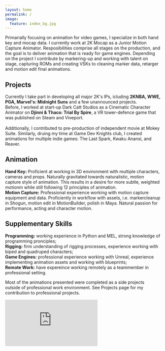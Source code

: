 ```yaml
---
layout: home
permalink: /
image:
  feature: index_bg.jpg
---
```


Primarially focusing on animation for video games, I specialize in both hand key and mocap data. I currently work at 2K Mocap as a Junior Motion Capture Animator. Resposibilities comprise all stages on the production, and the goal is to deliver animation that is ready for game engines. Depending on the project I contribute by markering-up and working with talent on stage, capturing ROMs and creating VSKs to cleaning marker data, retarger and motion edit final animations. 

<div class="tiles">

  <div class="tile-medium">
    <h2 class="post-title">Projects</h2>
    <p class="post-excerpt">
    Currently I take part in developing all major 2K's IPs, icluding <strong>2KNBA, WWE, PGA, Marvel's: Midnight Suns</strong> and a few unannounced projects. <br>
    Before, I worked at start-up Dark Catt Studios as a Cinematic Character Animator on <strong>Djinni & Thaco: Trial By Spire</strong>, a VR tower-defence game that was published on Steam and Viveport.<br>
    <br>
    Additionally, I contributed to pre-production of independent movie at Mokey Suite. Similarly, druing my time at Game Dev Knights club, I created animations for multiple indie games: The Last Spark, Kwaku Anansi, and Reaver.
    </p>
  </div><!-- /.tile -->
  
  <div class="tile-medium">
    <h2 class="post-title">Animation</h2>
    <p class="post-excerpt">
    <strong>Hand Key:</strong> Proficient at working in 3D environment with multiple characters, cameras and props. Naturally gravitated towards naturalistic, motion capture style of animation. This results in a desire for more subtle, weighted motionm while still following 12 principles of animation.<br> 
    <strong>Motion Capture:</strong> Professional experience working with motion capture equipment and data. Proficiently in workflow with assets, i.e. markercleanup in Shogun, motion edit in MotionBuilder, polish in Maya. Natural passion for performance, acting and character motion. 
    </p>  
  </div><!-- /.tile -->
  
  <div class="tile-medium">
    <h2 class="post-title">Supplementary Skills</h2>
    <p class="post-excerpt">
    <strong>Programming:</strong> working experience in Python and MEL, strong knowledge of programming pronciples;<br>
    <strong>Rigging:</strong> firm understanding of rigging processes, experience working with biped and quadruped characters;<br>
    <strong>Game Engines:</strong> professional experience working with Unreal, experience implementing animation assets and working with blueprints;<br>
    <strong>Remote Work:</strong> have expereince working remotely as a teammember in professional setting.<br>
    </p>  
  </div><!-- /.tile -->

</div><!-- /.tiles -->  

Most of the animations presented were completed as a side projects outside of professional work environment. See Projects page for my contribution to professional projects.

<iframe onload="this.width=screen.width;this.height=screen.height;" src="https://player.vimeo.com/video/326663097" frameborder="0" allow="accelerometer; autoplay; encrypted-media; gyroscope; picture-in-picture" allowfullscreen></iframe>